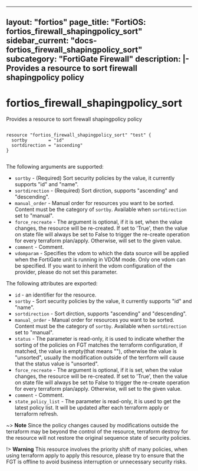 
---
layout: "fortios"
page_title: "FortiOS: fortios_firewall_shapingpolicy_sort"
sidebar_current: "docs-fortios_firewall_shapingpolicy_sort"
subcategory: "FortiGate Firewall"
description: |-
  Provides a resource to sort firewall shapingpolicy policy
---

# fortios_firewall_shapingpolicy_sort
Provides a resource to sort firewall shapingpolicy policy

```hcl

resource "fortios_firewall_shapingpolicy_sort" "test" {
  sortby        = "id"
  sortdirection = "ascending"
}
		
```

The following arguments are supported:

* `sortby` - (Required) Sort security policies by the value, it currently supports "id" and "name".
* `sortdirection` - (Required) Sort dirction, supports "ascending" and "descending".
* `manual_order` - Manual order for resources you want to be sorted. Content must be the category of `sortby`. Available when `sortdirection` set to "manual".
* `force_recreate` - The argument is optional, if it is set, when the value changes, the resource will be re-created. If set to 'True', then the value on state file will always be set to False to trigger the re-create operation for every terraform plan/apply. Otherwise, will set to the given value. 
* `comment` - Comment.
* `vdomparam` - Specifies the vdom to which the data source will be applied when the FortiGate unit is running in VDOM mode. Only one vdom can be specified. If you want to inherit the vdom configuration of the provider, please do not set this parameter.

The following attributes are exported:

* `id` - an identifier for the resource.
* `sortby` - Sort security policies by the value, it currently supports "id" and "name".
* `sortdirection` - Sort dirction, supports "ascending" and "descending".
* `manual_order` - Manual order for resources you want to be sorted. Content must be the category of `sortby`. Available when `sortdirection` set to "manual".
* `status` - The parameter is read-only, it is used to indicate whether the sorting of the policies on FGT matches the terraform configuration, if matched, the value is empty(that means ""), otherwise the value is "unsorted", usually the modification outside of the terrform will cause that the status value is "unsorted".
* `force_recreate` - The argument is optional, if it is set, when the value changes, the resource will be re-created. If set to 'True', then the value on state file will always be set to False to trigger the re-create operation for every terraform plan/apply. Otherwise, will set to the given value. 
* `comment` - Comment.
* `state_policy_list` - The parameter is read-only, it is used to get the latest policy list. It will be updated after each terraform apply or terraform refresh.


~> **Note** Since the policy changes caused by modifications outside the terraform may be beyond the control of the resource, terraform destroy for the resource will not restore the original sequence state of security policies.

!> **Warning** This resource involves the priority shift of many policies, when using terraform apply to apply this resource, please try to ensure that the FGT is offline to avoid business interruption or unnecessary security risks.


